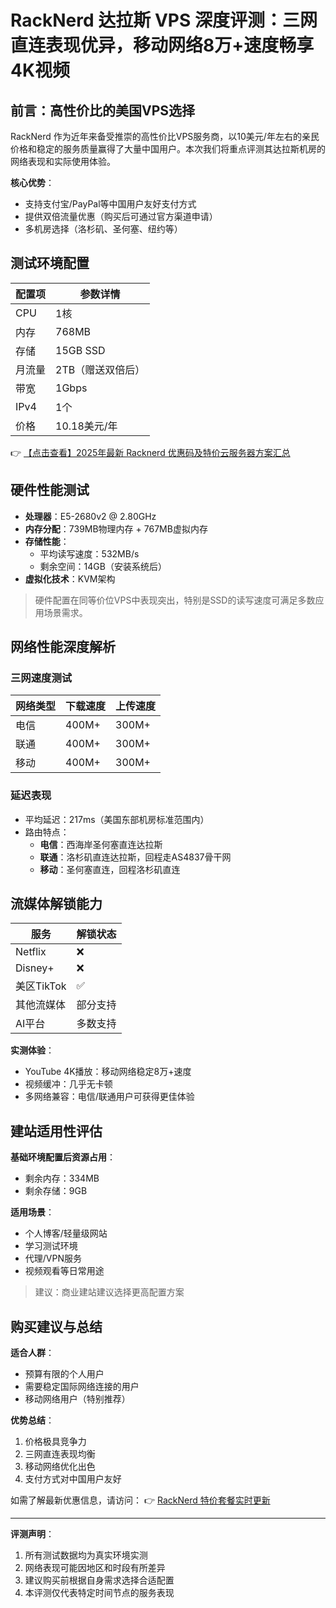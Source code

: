 # RackNerd 达拉斯 VPS 深度评测：三网直连表现优异，移动网络8万+速度畅享4K视频

## 前言：高性价比的美国VPS选择

RackNerd 作为近年来备受推崇的高性价比VPS服务商，以10美元/年左右的亲民价格和稳定的服务质量赢得了大量中国用户。本次我们将重点评测其达拉斯机房的网络表现和实际使用体验。

**核心优势**：
- 支持支付宝/PayPal等中国用户友好支付方式
- 提供双倍流量优惠（购买后可通过官方渠道申请）
- 多机房选择（洛杉矶、圣何塞、纽约等）

## 测试环境配置

| 配置项       | 参数详情               |
|--------------|-----------------------|
| CPU          | 1核                   |
| 内存         | 768MB                 |
| 存储         | 15GB SSD              |
| 月流量       | 2TB（赠送双倍后）     |
| 带宽         | 1Gbps                 |
| IPv4         | 1个                   |
| 价格         | 10.18美元/年          |

👉 [【点击查看】2025年最新 Racknerd 优惠码及特价云服务器方案汇总](https://bit.ly/Rack_Nerd)

## 硬件性能测试

- **处理器**：E5-2680v2 @ 2.80GHz
- **内存分配**：739MB物理内存 + 767MB虚拟内存
- **存储性能**：
  - 平均读写速度：532MB/s
  - 剩余空间：14GB（安装系统后）
- **虚拟化技术**：KVM架构

> 硬件配置在同等价位VPS中表现突出，特别是SSD的读写速度可满足多数应用场景需求。

## 网络性能深度解析

### 三网速度测试

| 网络类型 | 下载速度 | 上传速度 |
|----------|----------|----------|
| 电信     | 400M+    | 300M+    |
| 联通     | 400M+    | 300M+    |
| 移动     | 400M+    | 300M+    |

### 延迟表现
- 平均延迟：217ms（美国东部机房标准范围内）
- 路由特点：
  - **电信**：西海岸圣何塞直连达拉斯
  - **联通**：洛杉矶直连达拉斯，回程走AS4837骨干网
  - **移动**：圣何塞直连，回程洛杉矶直连

## 流媒体解锁能力

| 服务         | 解锁状态 |
|--------------|----------|
| Netflix      | ❌       |
| Disney+      | ❌       |
| 美区TikTok   | ✅       |
| 其他流媒体   | 部分支持 |
| AI平台       | 多数支持 |

**实测体验**：
- YouTube 4K播放：移动网络稳定8万+速度
- 视频缓冲：几乎无卡顿
- 多网络兼容：电信/联通用户可获得更佳体验

## 建站适用性评估

**基础环境配置后资源占用**：
- 剩余内存：334MB
- 剩余存储：9GB

**适用场景**：
- 个人博客/轻量级网站
- 学习测试环境
- 代理/VPN服务
- 视频观看等日常用途

> 建议：商业建站建议选择更高配置方案

## 购买建议与总结

**适合人群**：
- 预算有限的个人用户
- 需要稳定国际网络连接的用户
- 移动网络用户（特别推荐）

**优势总结**：
1. 价格极具竞争力
2. 三网直连表现均衡
3. 移动网络优化出色
4. 支付方式对中国用户友好

如需了解最新优惠信息，请访问：
👉 [RackNerd 特价套餐实时更新](https://bit.ly/Rack_Nerd)

---

**评测声明**：
1. 所有测试数据均为真实环境实测
2. 网络表现可能因地区和时段有所差异
3. 建议购买前根据自身需求选择合适配置
4. 本评测仅代表特定时间节点的服务表现